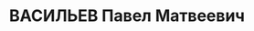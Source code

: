 ---
title: ВАСИЛЬЕВ Павел Матвеевич
description: "Род. в 1905, член ВКП(б). Проживал: г. Оренбург. Управляющий облконтора\
  \ \"Госсортфонд\" \n  Приговор: ВК ВС СССР, 29.01.1938 – ВМН. \n  Реабилитирован\
  \ 09.08.1957"
---